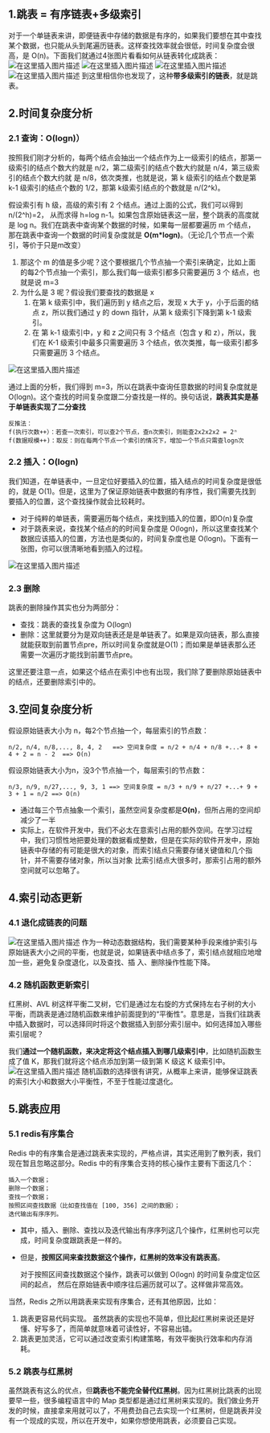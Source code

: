 ## 1.跳表 = 有序链表+多级索引
对于一个单链表来讲，即便链表中存储的数据是有序的，如果我们要想在其中查找某个数据，也只能从头到尾遍历链表。这样查找效率就会很低，时间复杂度会很高，是 O(n)。下面我们就通过4张图片看看如何从链表转化成跳表：
![在这里插入图片描述](https://img-blog.csdnimg.cn/20201005170722555.png?x-oss-process=image/watermark,type_ZmFuZ3poZW5naGVpdGk,shadow_10,text_aHR0cHM6Ly9ibG9nLmNzZG4ubmV0L3dlaXhpbl80MzkzNTkyNw==,size_16,color_FFFFFF,t_70#pic_center)
![在这里插入图片描述](https://img-blog.csdnimg.cn/20201005171240306.png?x-oss-process=image/watermark,type_ZmFuZ3poZW5naGVpdGk,shadow_10,text_aHR0cHM6Ly9ibG9nLmNzZG4ubmV0L3dlaXhpbl80MzkzNTkyNw==,size_16,color_FFFFFF,t_70#pic_center)
![在这里插入图片描述](https://img-blog.csdnimg.cn/20201005171335972.png?x-oss-process=image/watermark,type_ZmFuZ3poZW5naGVpdGk,shadow_10,text_aHR0cHM6Ly9ibG9nLmNzZG4ubmV0L3dlaXhpbl80MzkzNTkyNw==,size_16,color_FFFFFF,t_70#pic_center)
![在这里插入图片描述](https://img-blog.csdnimg.cn/20201005171502131.png?x-oss-process=image/watermark,type_ZmFuZ3poZW5naGVpdGk,shadow_10,text_aHR0cHM6Ly9ibG9nLmNzZG4ubmV0L3dlaXhpbl80MzkzNTkyNw==,size_16,color_FFFFFF,t_70#pic_center)
到这里相信你也发现了，这种**带多级索引的链表**，就是跳表。
## 2.时间复杂度分析
### 2.1 查询：O(logn)）
按照我们刚才分析的，每两个结点会抽出一个结点作为上一级索引的结点，那第一级索引的结点个数大约就是 n/2，第二级索引的结点个数大约就是 n/4，第三级索引的结点个数大约就 是 n/8，依次类推，也就是说，第 k 级索引的结点个数是第 k-1 级索引的结点个数的 1/2，那第 k级索引结点的个数就是 n/(2^k)。 

假设索引有 h 级，高级的索引有 2 个结点。通过上面的公式，我们可以得到 n/(2^h)=2， 从而求得 h=log n-1。如果包含原始链表这一层，整个跳表的高度就是 log n。我们在跳表中查询某个数据的时候，如果每一层都要遍历 m 个结点，那在跳表中查询一个数据的时间复杂度就是 **O(m*logn)**。（无论几个节点一个索引，等价于只是m改变）

1. 那这个 m 的值是多少呢？这个要根据几个节点抽一个索引来确定，比如上面的每2个节点抽一个索引，那么我们每一级索引都多只需要遍历 3 个 结点，也就是说 m=3
2. 为什么是 3 呢？假设我们要查找的数据是 x
	1. 在第 k 级索引中，我们遍历到 y 结点之后，发现 x 大于 y，小于后面的结点 z，所以我们通过 y 的 down 指针，从第 k 级索引下降到第 k-1 级索引。
	2. 在 第 k-1 级索引中，y 和 z 之间只有 3 个结点（包含 y 和 z），所以，我们在 K-1 级索引中最多只需要遍历 3 个结点，依次类推，每一级索引都多只需要遍历 3 个结点。

![在这里插入图片描述](https://img-blog.csdnimg.cn/20201005205509457.png?x-oss-process=image/watermark,type_ZmFuZ3poZW5naGVpdGk,shadow_10,text_aHR0cHM6Ly9ibG9nLmNzZG4ubmV0L3dlaXhpbl80MzkzNTkyNw==,size_16,color_FFFFFF,t_70#pic_center)

通过上面的分析，我们得到 m=3，所以在跳表中查询任意数据的时间复杂度就是 O(logn)。这个查找的时间复杂度跟二分查找是一样的。换句话说，**跳表其实是基于单链表实现了二分查找**
```
反推法：
f(执行次数++）：若查一次索引，可以查2个节点，查n次索引，则能查2x2x2x2 = 2ⁿ
f(数据规模++)：取反：则在每两个节点一个索引的情况下，增加一个节点只需查logn次
```

### 2.2 插入：O(logn)
我们知道，在单链表中，一旦定位好要插入的位置，插入结点的时间复杂度是很低的，就是 O(1)。但是，这里为了保证原始链表中数据的有序性，我们需要先找到要插入的位置，这个查找操作就会比较耗时。
  * 对于纯粹的单链表，需要遍历每个结点，来找到插入的位置，即O(n)复杂度
  * 对于跳表来说，查找某个结点的的时间复杂度是 O(logn)，所以这里查找某个数据应该插入的位置，方法也是类似的，时间复杂度也是 O(logn)。下面有一张图，你可以很清晰地看到插入的过程。

![在这里插入图片描述](https://img-blog.csdnimg.cn/20201005180705306.png?x-oss-process=image/watermark,type_ZmFuZ3poZW5naGVpdGk,shadow_10,text_aHR0cHM6Ly9ibG9nLmNzZG4ubmV0L3dlaXhpbl80MzkzNTkyNw==,size_16,color_FFFFFF,t_70#pic_center)
### 2.3 删除
跳表的删除操作其实也分为两部分：
* 查找：跳表的查找复杂度为 O(logn)
* 删除：这里就要分为是双向链表还是是单链表了。如果是双向链表，那么直接就能获取到前置节点pre，所以时间复杂度就是O(1)；而如果是单链表那么还需要一次遍历才能找到前置节点pre。

这里还要注意一点，如果这个结点在索引中也有出现，我们除了要删除原始链表中的结点，还要删除索引中的。

## 3.空间复杂度分析
假设原始链表大小为 n，每2个节点抽一个，每层索引的节点数：
```
n/2, n/4, n/8,..., 8, 4, 2   ==> 空间复杂度 = n/2 + n/4 + n/8 +...+ 8 + 4 + 2 = n - 2  ==> O(n)
```
假设原始链表大小为n，没3个节点抽一个，每层索引的节点数：
```
n/3, n/9, n/27,..., 9, 3, 1 ==> 空间复杂度 = n/3 + n/9 + n/27 +...+ 9 + 3 + 1 = n/2 ==> O(n)
```
* 通过每三个节点抽象一个索引，虽然空间复杂度都是**O(n)**，但所占用的空间却减少了一半
* 实际上，在软件开发中，我们不必太在意索引占用的额外空间。在学习过程中，我们习惯性地把要处理的数据看成整数，但是在实际的软件开发中，原始链表中存储的有可能是很大的对象，而索引结点只需要存储关键值和几个指针，并不需要存储对象，所以当对象 比索引结点大很多时，那索引占用的额外空间就可以忽略了。

## 4.索引动态更新
### 4.1 退化成链表的问题
![在这里插入图片描述](https://img-blog.csdnimg.cn/20201005202527321.png?x-oss-process=image/watermark,type_ZmFuZ3poZW5naGVpdGk,shadow_10,text_aHR0cHM6Ly9ibG9nLmNzZG4ubmV0L3dlaXhpbl80MzkzNTkyNw==,size_16,color_FFFFFF,t_70#pic_center)
作为一种动态数据结构，我们需要某种手段来维护索引与原始链表大小之间的平衡，也就是说，如果链表中结点多了，索引结点就相应地增加一些，避免复杂度退化，以及查找、插 入、删除操作性能下降。
### 4.2 随机函数更新索引
红黑树、AVL 树这样平衡二叉树，它们是通过左右旋的方式保持左右子树的大小平衡，而跳表是通过随机函数来维护前面提到的“平衡性”。意思是，当我们往跳表中插入数据时，可以选择同时将这个数据插入到部分索引层中。如何选择加入哪些索引层呢？

  我们**通过一个随机函数，来决定将这个结点插入到哪几级索引中**，比如随机函数生成了值 K，那我们就将这个结点添加到第一级到第 K 级这 K 级索引中。
![在这里插入图片描述](https://img-blog.csdnimg.cn/20201005205828542.png?x-oss-process=image/watermark,type_ZmFuZ3poZW5naGVpdGk,shadow_10,text_aHR0cHM6Ly9ibG9nLmNzZG4ubmV0L3dlaXhpbl80MzkzNTkyNw==,size_16,color_FFFFFF,t_70#pic_center)
随机函数的选择很有讲究，从概率上来讲，能够保证跳表的索引大小和数据大小平衡性，不至于性能过度退化。
## 5.跳表应用
### 5.1 redis有序集合
Redis 中的有序集合是通过跳表来实现的，严格点讲，其实还用到了散列表，我们现在暂且忽略这部分。Redis 中的有序集合支持的核心操作主要有下面这几个：

```
插入一个数据；
删除一个数据；
查找一个数据；
按照区间查找数据（比如查找值在 [100, 356] 之间的数据）；
迭代输出有序序列。
```

* 其中，插入、删除、查找以及迭代输出有序序列这几个操作，红黑树也可以完成，时间复杂度跟跳表是一样的。

* 但是，**按照区间来查找数据这个操作，红黑树的效率没有跳表高**。

  对于按照区间查找数据这个操作，跳表可以做到 O(logn) 的时间复杂度定位区间的起点， 然后在原始链表中顺序往后遍历就可以了。这样做非常高效。

当然，Redis 之所以用跳表来实现有序集合，还有其他原因，比如：
1. 跳表更容易代码实现。 虽然跳表的实现也不简单，但比起红黑树来说还是好懂、好写多了，而简单就意味着可读性好，不容易出错。
2. 跳表更加灵活，它可以通过改变索引构建策略，有效平衡执行效率和内存消耗。

### 5.2 跳表与红黑树

虽然跳表有这么的优点，但**跳表也不能完全替代红黑树**。因为红黑树比跳表的出现要早一些，很多编程语言中的 Map 类型都是通过红黑树来实现的。我们做业务开发的时候，直接拿来用就可以了，不用费劲自己去实现一个红黑树，但是跳表并没有一个现成的实现，所以在开发中，如果你想使用跳表，必须要自己实现。
